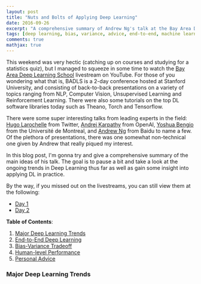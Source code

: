 ```yaml
---
layout: post
title: "Nuts and Bolts of Applying Deep Learning"
date: 2016-09-26
excerpt: "A comprehensive summary of Andrew Ng's talk at the Bay Area Deep Learning School (2016)"
tags: [deep learning, bias, variance, advice, end-to-end, machine learning]
comments: true
mathjax: true
---
```


This weekend was very hectic (catching up on courses and studying for a statistics quiz), but I managed to squeeze in some time to watch the [Bay Area Deep Learning School](http://www.bayareadlschool.org/) livestream on YouTube. For those of you wondering what that is, BADLS is a 2-day conference hosted at Stanford University, and consisting of back-to-back presentations on a variety of topics ranging from NLP, Computer Vision, Unsupervised Learning and Reinforcement Learning. There were also some tutorials on the top DL software libraries today such as Theano, Torch and Tensorflow. 

There were some super interesting talks from leading experts in the field: [Hugo Larochelle](http://www.dmi.usherb.ca/~larocheh/index_en.html) from Twitter, [Andrej Karpathy](http://cs.stanford.edu/people/karpathy/) from OpenAI, [Yoshua Bengio](http://www.iro.umontreal.ca/~bengioy/yoshua_en/index.html) from the Université de Montreal, and [Andrew Ng](http://www.andrewng.org/) from Baidu to name a few. Of the plethora of presentations, there was one somewhat non-technical one given by Andrew that really piqued my interest. 

In this blog post, I'm gonna try and give a comprehensive summary of the main ideas of his talk. The goal is to pause a bit and take a look at the ongoing trends in Deep Learning thus far as well as gain some insight into applying DL in practice.

By the way, if you missed out on the livestreams, you can still view them at the following:

- [Day 1](https://www.youtube.com/watch?v=eyovmAtoUx0)
- [Day 2](https://www.youtube.com/watch?v=9dXiAecyJrY)


**Table of Contents**:

1. [Major Deep Learning Trends](#toc1)
2. [End-to-End Deep Learning](#toc2)
3. [Bias-Variance Tradeoff](#toc3)
4. [Human-level Performance](#toc4)
5. [Personal Advice](#toc5)

<a name='intro'></a>

### Major Deep Learning Trends
